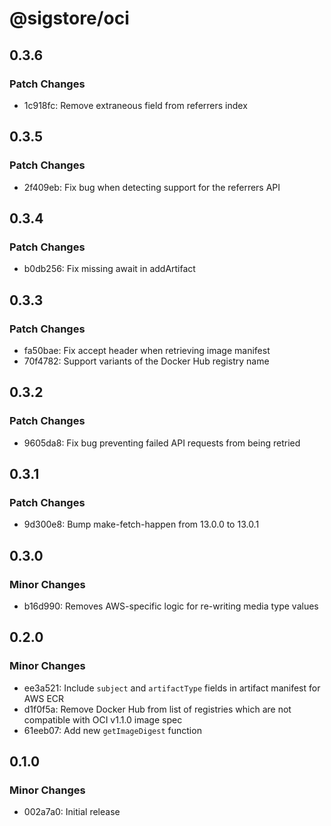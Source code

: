 # @sigstore/oci

## 0.3.6

### Patch Changes

- 1c918fc: Remove extraneous field from referrers index

## 0.3.5

### Patch Changes

- 2f409eb: Fix bug when detecting support for the referrers API

## 0.3.4

### Patch Changes

- b0db256: Fix missing await in addArtifact

## 0.3.3

### Patch Changes

- fa50bae: Fix accept header when retrieving image manifest
- 70f4782: Support variants of the Docker Hub registry name

## 0.3.2

### Patch Changes

- 9605da8: Fix bug preventing failed API requests from being retried

## 0.3.1

### Patch Changes

- 9d300e8: Bump make-fetch-happen from 13.0.0 to 13.0.1

## 0.3.0

### Minor Changes

- b16d990: Removes AWS-specific logic for re-writing media type values

## 0.2.0

### Minor Changes

- ee3a521: Include `subject` and `artifactType` fields in artifact manifest for AWS ECR
- d1f0f5a: Remove Docker Hub from list of registries which are not compatible with OCI v1.1.0 image spec
- 61eeb07: Add new `getImageDigest` function

## 0.1.0

### Minor Changes

- 002a7a0: Initial release
